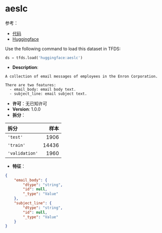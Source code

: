 # aeslc

参考：

- [代码](https://github.com/huggingface/datasets/blob/master/datasets/aeslc)
- [Huggingface](https://huggingface.co/datasets/aeslc)

Use the following command to load this dataset in TFDS:

```python
ds = tfds.load('huggingface:aeslc')
```

- **Description**:

```
A collection of email messages of employees in the Enron Corporation.

There are two features:
  - email_body: email body text.
  - subject_line: email subject text.
```

- **许可**：无已知许可
- **Version**: 1.0.0
- **拆分**：

拆分 | 样本
:-- | --:
`'test'` | 1906
`'train'` | 14436
`'validation'` | 1960

- **特征**：

```json
{
    "email_body": {
        "dtype": "string",
        "id": null,
        "_type": "Value"
    },
    "subject_line": {
        "dtype": "string",
        "id": null,
        "_type": "Value"
    }
}
```
